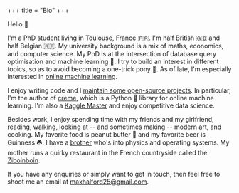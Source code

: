 +++
title = "Bio"
+++

Hello 👋

I'm a PhD student living in Toulouse, France 🇫🇷. I'm half British 🇬🇧 and half Belgian 🇧🇪. My university background is a mix of maths, economics, and computer science. My PhD is at the intersection of database query optimisation and machine learning 🤖. I try to build an interest in different topics, so as to avoid becoming a one-trick pony 🐴. As of late, I'm especially interested in [online machine learning](https://www.wikiwand.com/en/Online_machine_learning).

I enjoy writing code and I [maintain some open-source projects](https://github.com/MaxHalford/). In particular, I'm the author of [creme](https://github.com/creme-ml/creme), which is a Python 🐍 library for online machine learning. I'm also a [Kaggle Master](https://www.kaggle.com/maxhalford) and enjoy competitive data science.

Besides work, I enjoy spending time with my friends and my girlfriend, reading, walking, looking at -- and sometimes making -- modern art, and cooking. My favorite food is peanut butter 🥜 and my favorite beer is Guinness ☘️. I have a [brother](https://jack.0x5.be/) who's into physics and operating systems. My mother runs a quirky restaurant in the French countryside called the [Ziboinboin](https://ziboinboin.com/).

If you have any enquiries or simply want to get in touch, then feel free to shoot me an email at [maxhalford25@gmail.com](mailto:maxhalford25@gmail.com).

